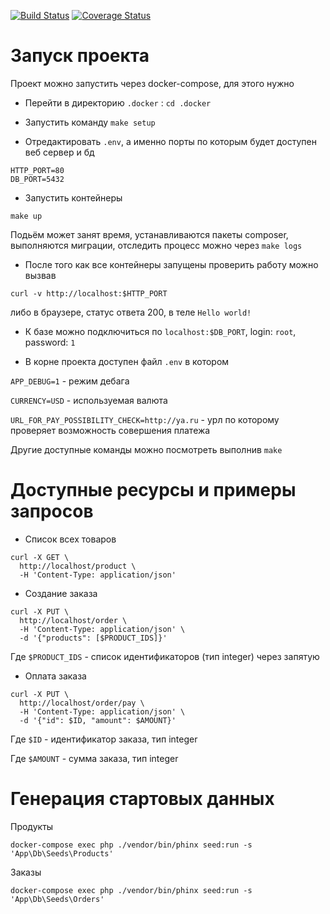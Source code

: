 [![Build Status](https://travis-ci.org/wyster/simple-rest-api.svg?branch=master)](https://travis-ci.org/wyster/simple-rest-api)
[![Coverage Status](https://coveralls.io/repos/github/wyster/simple-rest-api/badge.svg?branch=master)](https://coveralls.io/github/wyster/simple-rest-api?branch=master)

# Запуск проекта

Проект можно запустить через docker-compose, для этого нужно

* Перейти в директорию `.docker` : `cd .docker`

* Запустить команду `make setup`

* Отредактировать `.env`, а именно порты по которым будет доступен веб сервер и бд

```
HTTP_PORT=80
DB_PORT=5432
````

* Запустить контейнеры

`make up`

Подьём может занят время, устанавливаются пакеты composer, выполняются миграции, 
отследить процесс можно через `make logs`

* После того как все контейнеры запущены проверить работу можно вызвав 

`curl -v http://localhost:$HTTP_PORT`

либо в браузере, статус ответа 200, в теле `Hello world!`

* К базе можно подключиться по `localhost:$DB_PORT`, login: `root`, password: `1`

* В корне проекта доступен файл `.env` в котором

`APP_DEBUG=1` - режим дебага

`CURRENCY=USD` - используемая валюта

`URL_FOR_PAY_POSSIBILITY_CHECK=http://ya.ru` - урл по которому проверяет возможность совершения платежа

Другие доступные команды можно посмотреть выполнив `make`

# Доступные ресурсы и примеры запросов

* Список всех товаров

```
curl -X GET \
  http://localhost/product \
  -H 'Content-Type: application/json'
```

* Создание заказа

```
curl -X PUT \
  http://localhost/order \
  -H 'Content-Type: application/json' \
  -d '{"products": [$PRODUCT_IDS]}'
```

Где `$PRODUCT_IDS` - список идентификаторов (тип integer) через запятую


* Оплата заказа

```
curl -X PUT \
  http://localhost/order/pay \
  -H 'Content-Type: application/json' \
  -d '{"id": $ID, "amount": $AMOUNT}'
```

Где `$ID` - идентификатор заказа, тип integer

Где `$AMOUNT` - сумма заказа, тип integer



# Генерация стартовых данных

Продукты

`docker-compose exec php ./vendor/bin/phinx seed:run -s 'App\Db\Seeds\Products'`

Заказы

`docker-compose exec php ./vendor/bin/phinx seed:run -s 'App\Db\Seeds\Orders'`
